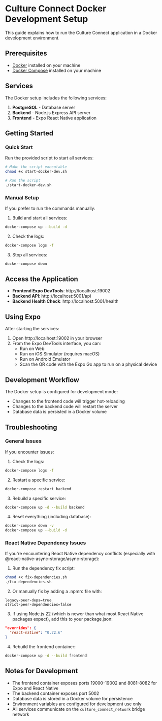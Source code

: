 # Culture Connect Docker Development Setup

This guide explains how to run the Culture Connect application in a Docker development environment.

## Prerequisites

- [Docker](https://docs.docker.com/get-docker/) installed on your machine
- [Docker Compose](https://docs.docker.com/compose/install/) installed on your machine

## Services

The Docker setup includes the following services:

1. **PostgreSQL** - Database server
2. **Backend** - Node.js Express API server
3. **Frontend** - Expo React Native application

## Getting Started

### Quick Start

Run the provided script to start all services:

```bash
# Make the script executable
chmod +x start-docker-dev.sh

# Run the script
./start-docker-dev.sh
```

### Manual Setup

If you prefer to run the commands manually:

1. Build and start all services:

```bash
docker-compose up --build -d
```

2. Check the logs:

```bash
docker-compose logs -f
```

3. Stop all services:

```bash
docker-compose down
```

## Access the Application

- **Frontend Expo DevTools**: http://localhost:19002
- **Backend API**: http://localhost:5001/api
- **Backend Health Check**: http://localhost:5001/health

## Using Expo

After starting the services:

1. Open http://localhost:19002 in your browser
2. From the Expo DevTools interface, you can:
   - Run on Web
   - Run on iOS Simulator (requires macOS)
   - Run on Android Emulator
   - Scan the QR code with the Expo Go app to run on a physical device

## Development Workflow

The Docker setup is configured for development mode:

- Changes to the frontend code will trigger hot-reloading
- Changes to the backend code will restart the server
- Database data is persisted in a Docker volume

## Troubleshooting

### General Issues

If you encounter issues:

1. Check the logs:

```bash
docker-compose logs -f
```

2. Restart a specific service:

```bash
docker-compose restart backend
```

3. Rebuild a specific service:

```bash
docker-compose up -d --build backend
```

4. Reset everything (including database):

```bash
docker-compose down -v
docker-compose up --build -d
```

### React Native Dependency Issues

If you're encountering React Native dependency conflicts (especially with @react-native-async-storage/async-storage):

1. Run the dependency fix script:

```bash
chmod +x fix-dependencies.sh
./fix-dependencies.sh
```

2. Or manually fix by adding a .npmrc file with:

```
legacy-peer-deps=true
strict-peer-dependencies=false
```

3. If using Node.js 22 (which is newer than what most React Native packages expect), add this to your package.json:

```json
"overrides": {
  "react-native": "0.72.6"
}
```

4. Rebuild the frontend container:

```bash
docker-compose up -d --build frontend
```

## Notes for Development

- The frontend container exposes ports 19000-19002 and 8081-8082 for Expo and React Native
- The backend container exposes port 5002
- Database data is stored in a Docker volume for persistence
- Environment variables are configured for development use only
- All services communicate on the `culture_connect_network` bridge network 